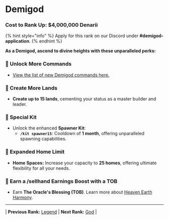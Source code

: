 # Demigod

### Cost to Rank Up: $4,000,000 Denarii

{% hint style="info" %}
Apply for this rank on our Discord under **#demigod-application**.
{% endhint %}

**As a Demigod, ascend to divine heights with these unparalleled perks:**

### 🔹 Unlock More Commands
- [View the list of new Demigod commands here.](../../commands.md#demigod)

### 🔹 Create More Lands
- **Create up to 15 lands**, cementing your status as a master builder and leader.

### 🔹 Special Kit
- Unlock the enhanced **Spawner Kit**:
  - **`/kit spawner15`**: Cooldown of **1 month**, offering unparalleled spawning capabilities.

### 🔹 Expanded Home Limit
- **Home Spaces:** Increase your capacity to **25 homes**, offering ultimate flexibility for all your needs.

### 🔹 Earn a /sellhand Earnings Boost with a TOB
- Earn **The Oracle's Blessing (TOB)**. Learn more about [Heaven Earth Harmony](../../../events-challenges/the-oracles-blessing/heaven-earth-harmony.md).

---

| **Previous Rank:** [Legend](./04-legend.md) | **Next Rank:** [God](../divine-tier/01-god.md) |
